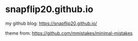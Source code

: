 # snapflip20.github.io
my github blog: https://snapflip20.github.io/

theme from: https://github.com/mmistakes/minimal-mistakes
